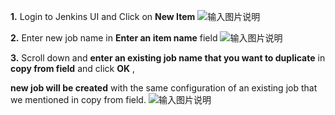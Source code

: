  **1.**  Login to Jenkins UI and Click on  **New Item** 
![输入图片说明](https://images.gitee.com/uploads/images/2020/0720/200040_4530406b_7642053.png "屏幕截图.png")

 **2.**  Enter new job name in  **Enter an item name**  field
![输入图片说明](https://images.gitee.com/uploads/images/2020/0721/212312_99f67c00_7642053.png "屏幕截图.png")

 **3.**  Scroll down and  **enter an existing job name that you want to duplicate**  in  **copy from field**  and click  **OK** ,

 **new job will be created**  with the same configuration of an existing job that we mentioned in copy from field.
![输入图片说明](https://images.gitee.com/uploads/images/2020/0721/212120_0915b359_7642053.png "屏幕截图.png")